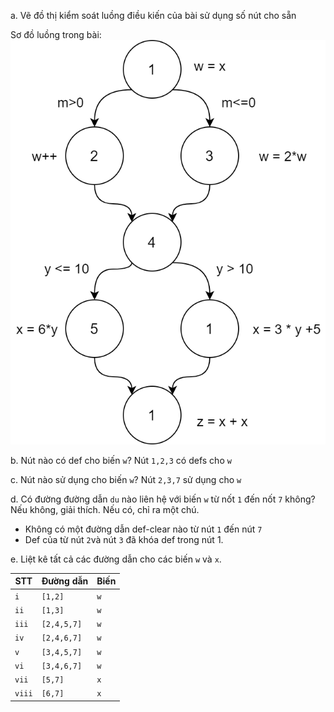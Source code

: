 a. Vẽ đồ thị kiểm soát luồng điều kiến của bài sử dụng số nút cho sẵn

Sơ đồ luồng trong bài:
![graph](./imgs/Section7.3-1.png)

b. Nút nào có def cho biến `w`?
Nút `1,2,3` có defs cho `w`

c. Nút nào sử dụng cho biến `w`?
Nút `2,3,7` sử dụng cho `w`

d. Có đường đường dẫn `du` nào liên hệ với biến `w` từ nốt `1` đến nốt `7` không?
Nếu không, giải thích. Nếu có, chỉ ra một chú.
- Không có một đường dẫn def-clear nào từ nút `1` đến nút `7`
- Def của từ nút `2`và nút `3` đã khóa def trong nút 1.

e. Liệt kê tất cả các đường dẫn cho các biến `w` và `x`.

| STT | Đường dẫn | Biến |
|---------- | --- | --- | 
| `i` | `[1,2]` | `w` |
| `ii` | `[1,3]` | `w` | 
| `iii` | `[2,4,5,7]` | `w` | 
| `iv` | `[2,4,6,7]` | `w`| 
| `v` | `[3,4,5,7]` | `w` | 
| `vi` | `[3,4,6,7]` | `w` | 
| `vii` | `[5,7]` | `x` | 
| `viii` | `[6,7]` |`x`| 
